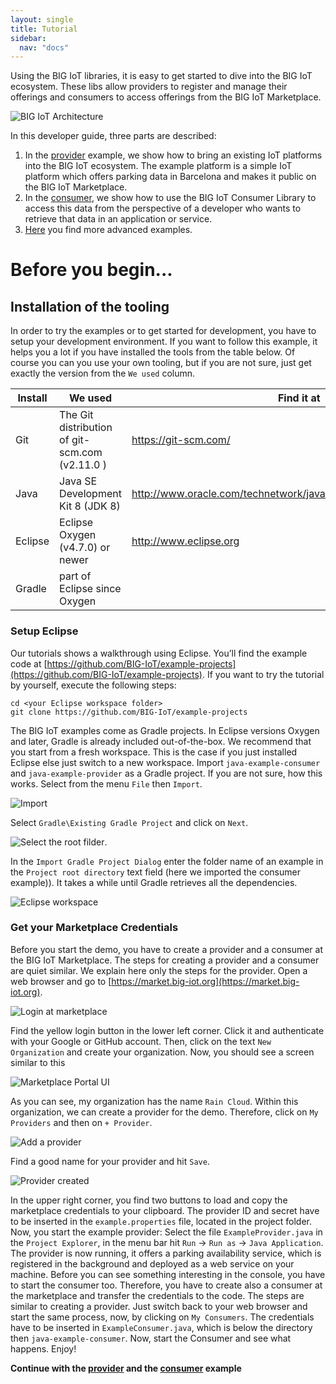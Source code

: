 ```yaml
---
layout: single
title: Tutorial
sidebar: 
  nav: "docs"
---
```


Using the BIG IoT libraries, it is easy to get started to dive into the BIG IoT ecosystem. These libs allow providers to register and manage their offerings and consumers to access offerings from the BIG IoT Marketplace. 

![BIG IoT Architecture](../img/architecture.png)

In this developer guide, three parts are described:

1. In the [provider](../providerExample) example, we show how to bring an existing IoT platforms into the BIG IoT ecosystem. The example platform is a simple IoT platform which offers parking data in Barcelona and makes it public on the BIG IoT Marketplace. 
1. In the [consumer](../consumerExample), we show how to use the BIG IoT Consumer Library to access this data from the perspective of a developer who wants to retrieve that data in an application or service.
1. [Here](../moreExamples) you find more advanced examples.

# Before you begin...

## Installation of the tooling
In order to try the examples or to get started for development, you have to setup your development environment. If you want to follow this example, it helps you a lot if you have installed the tools from the table below. Of course you can you use your own tooling, but if you are not sure, just get exactly the version from the `We used` column.

| Install | We used                                                                                                                                                                                             | Find it at                                                |
|---------|-----------------------------------------------------------------------------------------------------------------------------------------------------------------------------------------------------|-------------------------------------------------------------------------|
| Git     | The Git distribution of git-scm.com (v2.11.0 )                                                                                                                                                      | https://git-scm.com/                                                    |
| Java    | Java SE Development Kit 8 (JDK 8)                                                                                                                                                                   | http://www.oracle.com/technetwork/java/javase/downloads/index.html      |
| Eclipse | Eclipse Oxygen (v4.7.0) or newer | http://www.eclipse.org                                                  |
| Gradle  | part of Eclipse since Oxygen |

### Setup Eclipse
Our tutorials shows a walkthrough using Eclipse. You’ll find the example code at [https://github.com/BIG-IoT/example-projects](https://github.com/BIG-IoT/example-projects). If you want to try the tutorial by yourself, execute the following steps:
```
cd <your Eclipse workspace folder> 
git clone https://github.com/BIG-IoT/example-projects  
```
The BIG IoT examples come as Gradle projects. In Eclipse versions Oxygen and later, Gradle is already included out-of-the-box. 
We recommend that you start from a fresh workspace. This is the case if you just installed Eclipse else just switch to a new workspace. 
Import `java-example-consumer` and `java-example-provider` as a Gradle project.
If you are not sure, how this works. Select from the menu `File` then `Import`.

 ![Import](../img/import-gradle.png)

Select `Gradle\Existing Gradle Project` and click on `Next`. 

![Select the root filder](../img/import-gradle-project-wizard.png).

In the `Import Gradle Project Dialog` enter the folder name of an example in the `Project root directory` text field (here we imported the consumer example)). It takes a while until Gradle retrieves all the dependencies. 

![Eclipse workspace](../img/eclipse-workspace.png)

### Get your Marketplace Credentials

Before you start the demo, you have to create a provider and a consumer at the BIG IoT Marketplace. The steps for creating a provider and a consumer are quiet similar. We explain here only the steps for the provider. 
Open a web browser and go to [https://market.big-iot.org](https://market.big-iot.org). 

![Login at marketplace](../img/marketplace-login.png)

Find the yellow login button in the lower left corner. Click it and authenticate with your Google or GitHub account. Then, click on the text `New Organization` and create your organization. Now, you should see a screen similar to this

![Marketplace Portal UI](../img/marketplace-portal-ui.png)

As you can see, my organization has the name `Rain Cloud`. Within this organization, we can create a provider for the demo. Therefore, click on `My Providers` and then on `+ Provider`.

![Add a provider](../img/marketplace-add-provider.png)

Find a good name for your provider and hit `Save`.

![Provider created](../img/marketplace-created-provider.png)

In the upper right corner, you find two buttons to load and copy the marketplace credentials to your clipboard.  The provider ID and secret have to be inserted in the `example.properties` file, located in the project folder.
Now, you start the example provider: Select the file `ExampleProvider.java` in the `Project Explorer`, in the menu bar hit `Run` -> `Run as` -> `Java Application`. The provider is now running, it offers a parking availability service, which is registered in the background and deployed as a web service on your machine.
Before you can see something interesting in the console, you have to start the consumer too. Therefore, you have to create also a consumer at the marketplace and transfer the credentials to the code. The steps are similar to creating a provider. Just switch back to your web browser and start the same process, now, by clicking on `My Consumers`. The credentials have to be inserted in `ExampleConsumer.java`, which is below the directory then `java-example-consumer`. 
Now, start the Consumer and see what happens. Enjoy!

**Continue with the [provider](../providerExample) and the [consumer](../consumerExample) example**